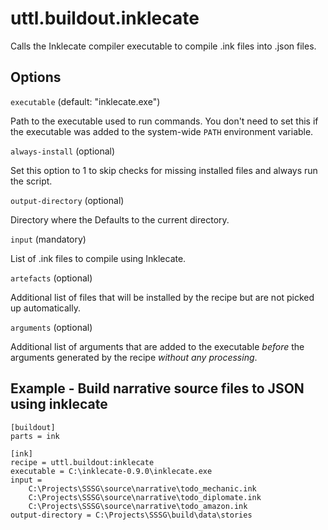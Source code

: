 # uttl.buildout.inklecate

Calls the Inklecate compiler executable to compile .ink files into .json files.

## Options 

`executable` (default: "inklecate.exe")

Path to the executable used to run commands. You don't need to set this if the executable was added to the system-wide `PATH` environment variable.

`always-install` (optional)

Set this option to 1 to skip checks for missing installed files and always run the script.

`output-directory` (optional)

Directory where the  Defaults to the current directory.

`input` (mandatory)

List of .ink files to compile using Inklecate.

`artefacts` (optional)

Additional list of files that will be installed by the recipe but are not picked up automatically.

`arguments` (optional)

Additional list of arguments that are added to the executable _before_ the arguments generated by the recipe _without any processing_.

## Example - Build narrative source files to JSON using inklecate

	[buildout]
	parts = ink

	[ink]
	recipe = uttl.buildout:inklecate
	executable = C:\inklecate-0.9.0\inklecate.exe
	input =
		C:\Projects\SSSG\source\narrative\todo_mechanic.ink
		C:\Projects\SSSG\source\narrative\todo_diplomate.ink
		C:\Projects\SSSG\source\narrative\todo_amazon.ink
	output-directory = C:\Projects\SSSG\build\data\stories